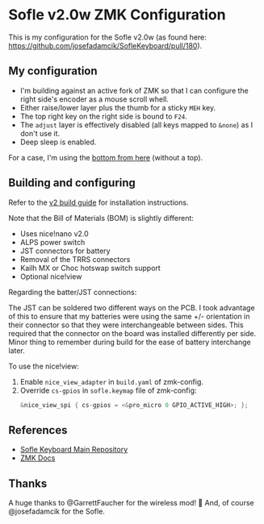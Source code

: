 # Sofle v2.0w ZMK Configuration

This is my configuration for the Sofle v2.0w (as found here: https://github.com/josefadamcik/SofleKeyboard/pull/180).

## My configuration

- I'm building against an active fork of ZMK so that I can configure the right side's encoder as a mouse scroll whell.
- Either raise/lower layer plus the thumb for a sticky `MEH` key.
- The top right key on the right side is bound to `F24`.
- The `adjust` layer is effectively disabled (all keys mapped to `&none`) as I don't use it.
- Deep sleep is enabled.

For a case, I'm using the [bottom from here](https://www.printables.com/model/825787-sofle-v2-case-remix) (without a top).

## Building and configuring

Refer to the [v2 build guide](https://josefadamcik.github.io/SofleKeyboard/build_guide.html) for installation instructions.

Note that the Bill of Materials (BOM) is slightly different:
- Uses nice!nano v2.0
- ALPS power switch
- JST connectors for battery
- Removal of the TRRS connectors
- Kailh MX or Choc hotswap switch support
- Optional nice!view

Regarding the batter/JST connections:

The JST can be soldered two different ways on the PCB. I took advantage of this to ensure that my batteries were using the
same +/- orientation in their connector so that they were interchangeable between sides. This required that the connector on
the board was installed differently per side. Minor thing to remember during build for the ease of battery interchange later.

To use the nice!view:
1. Enable `nice_view_adapter` in `build.yaml` of zmk-config.
2. Override `cs-gpios` in `sofle.keymap` file of zmk-config:
    ```c
    &nice_view_spi { cs-gpios = <&pro_micro 0 GPIO_ACTIVE_HIGH>; };
    ```

## References

- [Sofle Keyboard Main Repository](https://github.com/josefadamcik/SofleKeyboard)
- [ZMK Docs](https://zmk.dev/docs)

## Thanks
A huge thanks to @GarrettFaucher for the wireless mod! 🥇 And, of course @josefadamcik for the Sofle.
